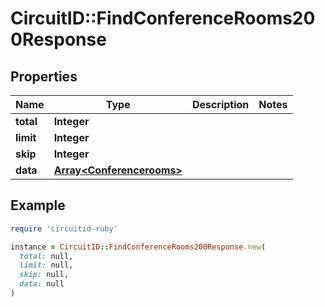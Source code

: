 # CircuitID::FindConferenceRooms200Response

## Properties

| Name | Type | Description | Notes |
| ---- | ---- | ----------- | ----- |
| **total** | **Integer** |  |  |
| **limit** | **Integer** |  |  |
| **skip** | **Integer** |  |  |
| **data** | [**Array&lt;Conferencerooms&gt;**](Conferencerooms.md) |  |  |

## Example

```ruby
require 'circuitid-ruby'

instance = CircuitID::FindConferenceRooms200Response.new(
  total: null,
  limit: null,
  skip: null,
  data: null
)
```

